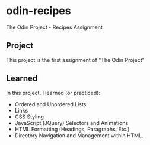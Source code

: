 # odin-recipes
The Odin Project - Recipes Assignment
## Project
This project is the first assignment of "The Odin Project"
## Learned
In this project, I learned (or practiced):
- Ordered and Unordered Lists
- Links
- CSS Styling
- JavaScript (JQuery) Selectors and Animations
- HTML Formatting (Headings, Paragraphs, Etc.)
- Directory Navigation and Management within HTML.